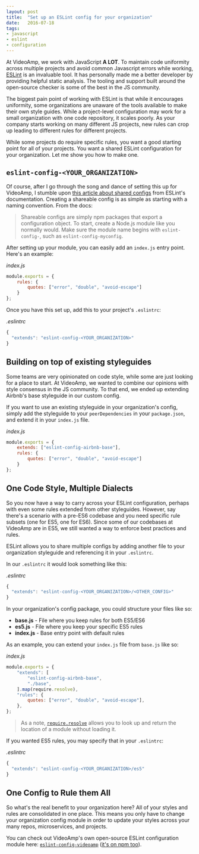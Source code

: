 ```yaml
---
layout: post
title:  "Set up an ESLint config for your organization"
date:   2016-07-18
tags:
- javascript
- eslint
- configuration
---
```

At VideoAmp, we work with JavaScript **A LOT**. To maintain code uniformity across multiple projects and avoid common Javascript errors while working, [ESLint](http://eslint.org/) is an invaluable tool. It has personally made me a better developer by providing helpful static analysis. The tooling and support built around the open-source checker is some of the best in the JS community.

The biggest pain point of working with ESLint is that while it encourages uniformity, some organizations are unaware of the tools available to make their own style guides. While a project-level configuration may work for a small organization with one code repository, it scales poorly. As your company starts working on many different JS projects, new rules can crop up leading to different rules for different projects.

While some projects do require specific rules, you want a good starting point for all of your projects. You want a shared ESLint configuration for your organization. Let me show you how to make one.

## `eslint-config-<YOUR_ORGANIZATION>`
Of course, after I go through the song and dance of setting this up for VideoAmp, I stumble upon [this article about shared configs](http://eslint.org/docs/developer-guide/shareable-configs) from ESLint's documentation. Creating a shareable config is as simple as starting with a naming convention. From the docs:

> Shareable configs are simply npm packages that export a configuration object. To start, create a Node.js module like you normally would. Make sure the module name begins with `eslint-config-`, such as `eslint-config-myconfig`.

After setting up your module, you can easily add an `index.js` entry point. Here's an example:

_index.js_

```js
module.exports = {
    rules: {
        quotes: ["error", "double", "avoid-escape"]
    }
};
```

Once you have this set up, add this to your project's `.eslintrc`:

_.eslintrc_

```js
{
  "extends": "eslint-config-<YOUR_ORGANIZATION>"
}
```

## Building on top of existing styleguides
Some teams are very opinionated on code style, while some are just looking for a place to start. At VideoAmp, we wanted to combine our opinions with style consensus in the JS community. To that end, we ended up extending Airbnb's base styleguide in our custom config.

If you want to use an existing styleguide in your organization's config, simply add the styleguide to your `peerDependencies` in your `package.json`, and extend it in your `index.js` file.

_index.js_

```js
module.exports = {
    extends: ["eslint-config-airbnb-base"],
    rules: {
        quotes: ["error", "double", "avoid-escape"]
    }
};
```

## One Code Style, Multiple Dialects
So you now have a way to carry across your ESLint configuration, perhaps with even some rules extended from other styleguides. However, say there's a scenario with a pre-ES6 codebase and you need specific rule subsets (one for ES5, one for ES6). Since some of our codebases at VideoAmp are in ES5, we still wanted a way to enforce best practices and rules.

ESLint allows you to share multiple configs by adding another file to your organization styleguide and referencing it in your `.eslintrc`.

In our `.eslintrc` it would look something like this:

_.eslintrc_

```js
{
  "extends": "eslint-config-<YOUR_ORGANIZATION>/<OTHER_CONFIG>"
}
```

In your organization's config package, you could structure your files like so:

- **base.js** - File where you keep rules for both ES5/ES6
- **es5.js** - File where you keep your specific ES5 rules
- **index.js** - Base entry point with default rules

As an example, you can extend your `index.js` file from `base.js` like so:

_index.js_

```js
module.exports = {
    "extends": [
        "eslint-config-airbnb-base",
        "./base",
    ].map(require.resolve),
    "rules": {
        quotes: ["error", "double", "avoid-escape"],
    },
};
```

> As a note, [`require.resolve`](https://nodejs.org/api/globals.html#globals_require_resolve) allows you to look up and return the location of a module without loading it.

If you wanted ES5 rules, you may specify that in your `.eslintrc`:

_.eslintrc_

```js
{
  "extends": "eslint-config-<YOUR_ORGANIZATION>/es5"
}
```

## One Config to Rule them All
So what's the real benefit to your organization here? All of your styles and rules are consolidated in one place. This means you only have to change your organization config module in order to update your styles across your many repos, microservices, and projects.

You can check out VideoAmp's own open-source ESLint configuration module here:  [`eslint-config-videoamp`](https://github.com/VideoAmp/eslint-config-videoamp) ([it's on npm too](https://www.npmjs.com/package/eslint-config-videoamp)).

